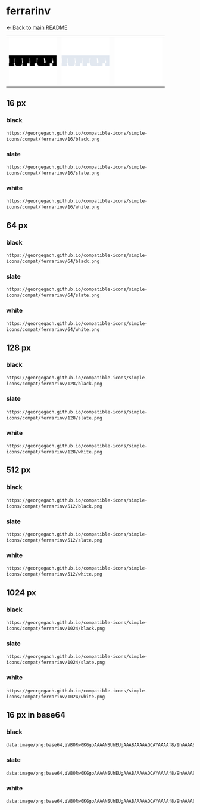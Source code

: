 # ferrarinv

[← Back to main README](../../README.md)

<table><tr>
  <td><img src="./128/black.png" width="128" alt="ferrarinv black icon" /></td>
  <td><img src="./128/slate.png" width="128" alt="ferrarinv slate icon" /></td>
  <td><img src="./128/white.png" width="128" alt="ferrarinv white icon" /></td>
</tr></table>

## 16 px

### black
```
https://georgegach.github.io/compatible-icons/simple-icons/compat/ferrarinv/16/black.png
```

### slate
```
https://georgegach.github.io/compatible-icons/simple-icons/compat/ferrarinv/16/slate.png
```

### white
```
https://georgegach.github.io/compatible-icons/simple-icons/compat/ferrarinv/16/white.png
```

## 64 px

### black
```
https://georgegach.github.io/compatible-icons/simple-icons/compat/ferrarinv/64/black.png
```

### slate
```
https://georgegach.github.io/compatible-icons/simple-icons/compat/ferrarinv/64/slate.png
```

### white
```
https://georgegach.github.io/compatible-icons/simple-icons/compat/ferrarinv/64/white.png
```

## 128 px

### black
```
https://georgegach.github.io/compatible-icons/simple-icons/compat/ferrarinv/128/black.png
```

### slate
```
https://georgegach.github.io/compatible-icons/simple-icons/compat/ferrarinv/128/slate.png
```

### white
```
https://georgegach.github.io/compatible-icons/simple-icons/compat/ferrarinv/128/white.png
```

## 512 px

### black
```
https://georgegach.github.io/compatible-icons/simple-icons/compat/ferrarinv/512/black.png
```

### slate
```
https://georgegach.github.io/compatible-icons/simple-icons/compat/ferrarinv/512/slate.png
```

### white
```
https://georgegach.github.io/compatible-icons/simple-icons/compat/ferrarinv/512/white.png
```

## 1024 px

### black
```
https://georgegach.github.io/compatible-icons/simple-icons/compat/ferrarinv/1024/black.png
```

### slate
```
https://georgegach.github.io/compatible-icons/simple-icons/compat/ferrarinv/1024/slate.png
```

### white
```
https://georgegach.github.io/compatible-icons/simple-icons/compat/ferrarinv/1024/white.png
```

## 16 px in base64

### black
```
data:image/png;base64,iVBORw0KGgoAAAANSUhEUgAAABAAAAAQCAYAAAAf8/9hAAAABmJLR0QA/wD/AP+gvaeTAAAAfUlEQVQ4je3POwoCARAD0OenEzyOd7DyitqKraWFCBbewEJBcNFGKxUWP2uTEyyCzQaGDCHJMDT4P1o4oKqRfWWUeOKcon34gTc+WEUrcI22Q9VOW4le9iJ8xAW3BKCPU/xL6ObyFhsMsYhxhBnmmGKMDu5YY4JBjdcb/BxfxIwkgeXkvh0AAAAASUVORK5CYII=
```

### slate
```
data:image/png;base64,iVBORw0KGgoAAAANSUhEUgAAABAAAAAQCAYAAAAf8/9hAAAABmJLR0QA/wD/AP+gvaeTAAAAqElEQVQ4je3QPUpDURRF4bXvVRCEV4ogJmVmkDlYZYraiq2lhY2FM7D0JySNYBGLwOMsizgCFWzylfuwYXNg7//lZf3xnOAPumPB2CCnyJnmSJkqpUyRkyrOlYnkdXfLoeWgTJREZg1F2ILHAJjl97i3hHdxQ1m7zMG0FWRbeA9wkLAueAo8klwk3KnDqIvectPgtuzXoS4TO1Wf6f0heEUx/4s/7v3WF5LwUy05BXJIAAAAAElFTkSuQmCC
```

### white
```
data:image/png;base64,iVBORw0KGgoAAAANSUhEUgAAABAAAAAQCAYAAAAf8/9hAAAABmJLR0QA/wD/AP+gvaeTAAAAi0lEQVQ4je3PMWoCARCF4S+aTvA4uYOVV0xasU2ZIgQsvIFFAoEsbqOVCpKNz8I5wSKk2b95w8+bgWHg/3lI8o302O3QSXJO8pukzY2vylOSvySXJB/lmiT7cp9JMqprZ0xqbip/sMMBl3JTbKv/Do9oscEaM7xVcY4lXrHAM8Y4YoUXPPV4feDuXAGjxVdOezoRFAAAAABJRU5ErkJggg==
```

